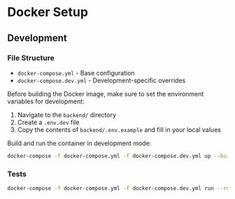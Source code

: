 # Docker Setup

## Development

### File Structure

- `docker-compose.yml` - Base configuration
- `docker-compose.dev.yml` - Development-specific overrides

Before building the Docker image, make sure to set the environment variables for development:

1. Navigate to the `backend/` directory
2. Create a `.env.dev` file
3. Copy the contents of `backend/.env.example` and fill in your local values

Build and run the container in development mode:

```bash
docker-compose -f docker-compose.yml -f docker-compose.dev.yml up --build --watch
```

### Tests

```bash
docker-compose -f docker-compose.yml -f docker-compose.dev.yml run --rm backend npm run test
```
